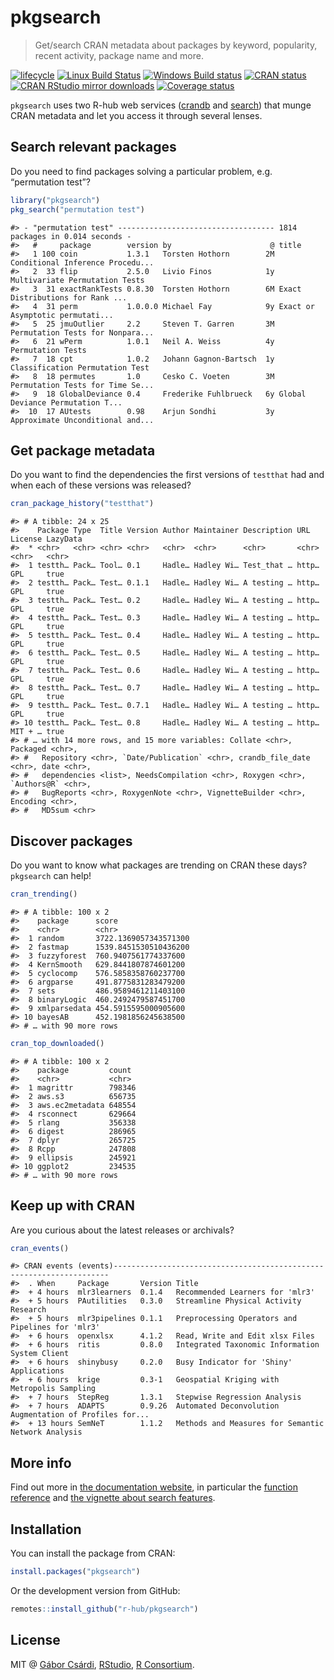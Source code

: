 
<!-- README.md is generated from README.Rmd. Please edit that file -->

# pkgsearch

> Get/search CRAN metadata about packages by keyword, popularity, recent
> activity, package name and
more.

<!-- badges: start -->

[![lifecycle](https://img.shields.io/badge/lifecycle-maturing-blue.svg)](https://www.tidyverse.org/lifecycle/#maturing)
[![Linux Build
Status](https://travis-ci.org/r-hub/pkgsearch.svg?branch=master)](https://travis-ci.org/r-hub/pkgsearch)
[![Windows Build
status](https://ci.appveyor.com/api/projects/status/github/r-hub/pkgsearch?svg=true)](https://ci.appveyor.com/project/gaborcsardi/pkgsearch)
[![CRAN
status](https://www.r-pkg.org/badges/version/pkgsearch)](https://cran.r-project.org/package=pkgsearch)
[![CRAN RStudio mirror
downloads](https://cranlogs.r-pkg.org/badges/pkgsearch)](https://www.r-pkg.org/pkg/pkgsearch)
[![Coverage
status](https://codecov.io/gh/r-hub/pkgsearch/branch/master/graph/badge.svg)](https://codecov.io/github/r-hub/pkgsearch?branch=master)
<!-- badges: end -->

`pkgsearch` uses two R-hub web services
([crandb](http://crandb.r-pkg.org) and
[search](https://github.com/metacran/search)) that munge CRAN metadata
and let you access it through several lenses.

## Search relevant packages

Do you need to find packages solving a particular problem, e.g.
“permutation test”?

``` r
library("pkgsearch")
pkg_search("permutation test")
```

    #> - "permutation test" ----------------------------------- 1814 packages in 0.014 seconds - 
    #>   #     package        version by                      @ title                           
    #>   1 100 coin           1.3.1   Torsten Hothorn        2M Conditional Inference Procedu...
    #>   2  33 flip           2.5.0   Livio Finos            1y Multivariate Permutation Tests  
    #>   3  31 exactRankTests 0.8.30  Torsten Hothorn        6M Exact Distributions for Rank ...
    #>   4  31 perm           1.0.0.0 Michael Fay            9y Exact or Asymptotic permutati...
    #>   5  25 jmuOutlier     2.2     Steven T. Garren       3M Permutation Tests for Nonpara...
    #>   6  21 wPerm          1.0.1   Neil A. Weiss          4y Permutation Tests               
    #>   7  18 cpt            1.0.2   Johann Gagnon-Bartsch  1y Classification Permutation Test 
    #>   8  18 permutes       1.0     Cesko C. Voeten        3M Permutation Tests for Time Se...
    #>   9  18 GlobalDeviance 0.4     Frederike Fuhlbrueck   6y Global Deviance Permutation T...
    #>  10  17 AUtests        0.98    Arjun Sondhi           3y Approximate Unconditional and...

## Get package metadata

Do you want to find the dependencies the first versions of `testthat`
had and when each of these versions was released?

``` r
cran_package_history("testthat")
```

    #> # A tibble: 24 x 25
    #>    Package Type  Title Version Author Maintainer Description URL   License LazyData
    #>  * <chr>   <chr> <chr> <chr>   <chr>  <chr>      <chr>       <chr> <chr>   <chr>   
    #>  1 testth… Pack… Tool… 0.1     Hadle… Hadley Wi… Test_that … http… GPL     true    
    #>  2 testth… Pack… Test… 0.1.1   Hadle… Hadley Wi… A testing … http… GPL     true    
    #>  3 testth… Pack… Test… 0.2     Hadle… Hadley Wi… A testing … http… GPL     true    
    #>  4 testth… Pack… Test… 0.3     Hadle… Hadley Wi… A testing … http… GPL     true    
    #>  5 testth… Pack… Test… 0.4     Hadle… Hadley Wi… A testing … http… GPL     true    
    #>  6 testth… Pack… Test… 0.5     Hadle… Hadley Wi… A testing … http… GPL     true    
    #>  7 testth… Pack… Test… 0.6     Hadle… Hadley Wi… A testing … http… GPL     true    
    #>  8 testth… Pack… Test… 0.7     Hadle… Hadley Wi… A testing … http… GPL     true    
    #>  9 testth… Pack… Test… 0.7.1   Hadle… Hadley Wi… A testing … http… GPL     true    
    #> 10 testth… Pack… Test… 0.8     Hadle… Hadley Wi… A testing … http… MIT + … true    
    #> # … with 14 more rows, and 15 more variables: Collate <chr>, Packaged <chr>,
    #> #   Repository <chr>, `Date/Publication` <chr>, crandb_file_date <chr>, date <chr>,
    #> #   dependencies <list>, NeedsCompilation <chr>, Roxygen <chr>, `Authors@R` <chr>,
    #> #   BugReports <chr>, RoxygenNote <chr>, VignetteBuilder <chr>, Encoding <chr>,
    #> #   MD5sum <chr>

## Discover packages

Do you want to know what packages are trending on CRAN these days?
`pkgsearch` can help\!

``` r
cran_trending()
```

    #> # A tibble: 100 x 2
    #>    package      score                
    #>    <chr>        <chr>                
    #>  1 random       3722.1369057343571300
    #>  2 fastmap      1539.8451530510436200
    #>  3 fuzzyforest  760.9407561774337600 
    #>  4 KernSmooth   629.8441807874601200 
    #>  5 cyclocomp    576.5858358760237700 
    #>  6 argparse     491.8775831283479200 
    #>  7 sets         486.9589461211403100 
    #>  8 binaryLogic  460.2492479587451700 
    #>  9 xmlparsedata 454.5915595000905600 
    #> 10 bayesAB      452.1981856245638500 
    #> # … with 90 more rows

``` r
cran_top_downloaded()
```

    #> # A tibble: 100 x 2
    #>    package         count 
    #>    <chr>           <chr> 
    #>  1 magrittr        798346
    #>  2 aws.s3          656735
    #>  3 aws.ec2metadata 648554
    #>  4 rsconnect       629664
    #>  5 rlang           356338
    #>  6 digest          286965
    #>  7 dplyr           265725
    #>  8 Rcpp            247808
    #>  9 ellipsis        245921
    #> 10 ggplot2         234535
    #> # … with 90 more rows

## Keep up with CRAN

Are you curious about the latest releases or
    archivals?

``` r
cran_events()
```

    #> CRAN events (events)---------------------------------------------------------------------
    #>  . When     Package       Version Title                                                  
    #>  + 4 hours  mlr3learners  0.1.4   Recommended Learners for 'mlr3'                        
    #>  + 5 hours  PAutilities   0.3.0   Streamline Physical Activity Research                  
    #>  + 5 hours  mlr3pipelines 0.1.1   Preprocessing Operators and Pipelines for 'mlr3'       
    #>  + 6 hours  openxlsx      4.1.2   Read, Write and Edit xlsx Files                        
    #>  + 6 hours  ritis         0.8.0   Integrated Taxonomic Information System Client         
    #>  + 6 hours  shinybusy     0.2.0   Busy Indicator for 'Shiny' Applications                
    #>  + 6 hours  krige         0.3-1   Geospatial Kriging with Metropolis Sampling            
    #>  + 7 hours  StepReg       1.3.1   Stepwise Regression Analysis                           
    #>  + 7 hours  ADAPTS        0.9.26  Automated Deconvolution Augmentation of Profiles for...
    #>  + 13 hours SemNeT        1.1.2   Methods and Measures for Semantic Network Analysis

## More info

Find out more in [the documentation
website](https://r-hub.github.io/pkgsearch/), in particular the
[function
reference](https://r-hub.github.io/pkgsearch/reference/index.html) and
[the vignette about search
features](https://r-hub.github.io/pkgsearch/articles/search.html).

## Installation

You can install the package from CRAN:

``` r
install.packages("pkgsearch")
```

Or the development version from GitHub:

``` r
remotes::install_github("r-hub/pkgsearch")
```

## License

MIT @ [Gábor Csárdi](https://github.com/gaborcsardi),
[RStudio](https://github.com/rstudio), [R
Consortium](https://www.r-consortium.org/).
